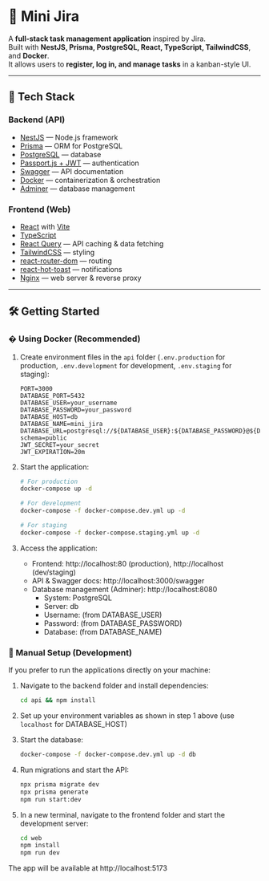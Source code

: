 # 📝 Mini Jira

A **full-stack task management application** inspired by Jira.  
Built with **NestJS, Prisma, PostgreSQL, React, TypeScript, TailwindCSS**, and **Docker**.  
It allows users to **register, log in, and manage tasks** in a kanban-style UI.

---

## 🚀 Tech Stack

### Backend (API)

- [NestJS](https://nestjs.com/) — Node.js framework
- [Prisma](https://www.prisma.io/) — ORM for PostgreSQL
- [PostgreSQL](https://www.postgresql.org/) — database
- [Passport.js + JWT](http://www.passportjs.org/) — authentication
- [Swagger](https://swagger.io/) — API documentation
- [Docker](https://www.docker.com/) — containerization & orchestration
- [Adminer](https://www.adminer.org/) — database management

### Frontend (Web)

- [React](https://react.dev/) with [Vite](https://vitejs.dev/)
- [TypeScript](https://www.typescriptlang.org/)
- [React Query](https://tanstack.com/query/latest) — API caching & data fetching
- [TailwindCSS](https://tailwindcss.com/) — styling
- [react-router-dom](https://reactrouter.com/) — routing
- [react-hot-toast](https://react-hot-toast.com/) — notifications
- [Nginx](https://nginx.org/) — web server & reverse proxy

---

## 🛠️ Getting Started

### � Using Docker (Recommended)

1. Create environment files in the `api` folder (`.env.production` for production, `.env.development` for development, `.env.staging` for staging):

   ```env
   PORT=3000
   DATABASE_PORT=5432
   DATABASE_USER=your_username
   DATABASE_PASSWORD=your_password
   DATABASE_HOST=db
   DATABASE_NAME=mini_jira
   DATABASE_URL=postgresql://${DATABASE_USER}:${DATABASE_PASSWORD}@${DATABASE_HOST}:${DATABASE_PORT}/${DATABASE_NAME}?schema=public
   JWT_SECRET=your_secret
   JWT_EXPIRATION=20m
   ```

2. Start the application:

   ```bash
   # For production
   docker-compose up -d

   # For development
   docker-compose -f docker-compose.dev.yml up -d

   # For staging
   docker-compose -f docker-compose.staging.yml up -d
   ```

3. Access the application:
   - Frontend: http://localhost:80 (production), http://localhost (dev/staging)
   - API & Swagger docs: http://localhost:3000/swagger
   - Database management (Adminer): http://localhost:8080
     - System: PostgreSQL
     - Server: db
     - Username: (from DATABASE_USER)
     - Password: (from DATABASE_PASSWORD)
     - Database: (from DATABASE_NAME)

### 📌 Manual Setup (Development)

If you prefer to run the applications directly on your machine:

1. Navigate to the backend folder and install dependencies:

   ```bash
   cd api && npm install
   ```

2. Set up your environment variables as shown in step 1 above (use `localhost` for DATABASE_HOST)

3. Start the database:

   ```bash
   docker-compose -f docker-compose.dev.yml up -d db
   ```

4. Run migrations and start the API:

   ```bash
   npx prisma migrate dev
   npx prisma generate
   npm run start:dev
   ```

5. In a new terminal, navigate to the frontend folder and start the development server:
   ```bash
   cd web
   npm install
   npm run dev
   ```

The app will be available at http://localhost:5173
